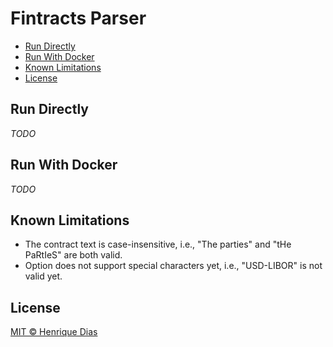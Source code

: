 # Fintracts Parser

- [Run Directly](#run-directly)
- [Run With Docker](#run-with-docker)
- [Known Limitations](#known-limitations)
- [License](#license)


## Run Directly

*TODO*

## Run With Docker

*TODO*

## Known Limitations

- The contract text is case-insensitive, i.e., "The parties" and "tHe PaRtIeS" are both valid.
- Option does not support special characters yet, i.e., "USD-LIBOR" is not valid yet.

## License

[MIT © Henrique Dias](../LICENSE)